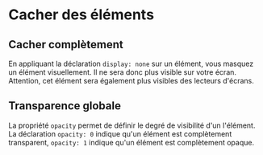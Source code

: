 # Cacher des éléments

## Cacher complètement

En appliquant la déclaration `display: none` sur un élément, vous masquez un élément visuellement. Il ne sera donc plus visible sur votre écran. Attention, cet élément sera également plus visibles des lecteurs d'écrans.

## Transparence globale

La propriété `opacity` permet de définir le degré de visibilité d'un l'élément. La déclaration `opacity: 0` indique qu'un élément est complètement transparent, `opacity: 1` indique qu'un élément est complètement opaque.
<!--stackedit_data:
eyJoaXN0b3J5IjpbLTE0MDE3MDQ4NzNdfQ==
-->